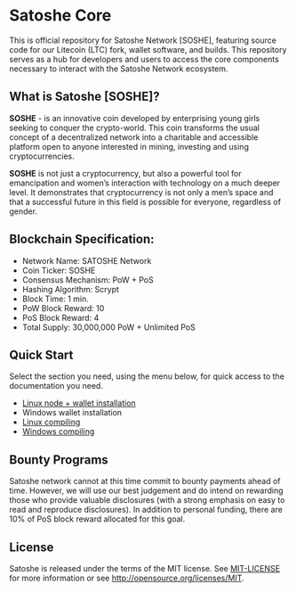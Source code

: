 # Satoshe Core
This is official repository for Satoshe Network [SOSHE], featuring source code for our Litecoin (LTC) fork, wallet software, and builds. This repository serves as a hub for developers and users to access the core components necessary to interact with the Satoshe Network ecosystem. 

## What is Satoshe [SOSHE]?
**SOSHE** - is an innovative coin developed by enterprising young girls seeking to conquer the crypto-world. This coin transforms the usual concept of a decentralized network into a charitable and accessible platform open to anyone interested in mining, investing and using cryptocurrencies.

**SOSHE** is not just a cryptocurrency, but also a powerful tool for emancipation and women’s interaction with technology on a much deeper level. It demonstrates that cryptocurrency is not only a men’s space and that a successful future in this field is possible for everyone, regardless of gender.

## Blockchain Specification:

- Network Name: SATOSHE Network
- Coin Ticker: SOSHE
- Consensus Mechanism: PoW + PoS
- Hashing Algorithm: Scrypt
- Block Time: 1 min.
- PoW Block Reward: 10
- PoS Block Reward: 4
- Total Supply: 30,000,000 PoW + Unlimited PoS

## Quick Start

Select the section you need, using the menu below, for quick access to the documentation you need. 

- [Linux node + wallet installation](/install-node-linux.md)
- Windows wallet installation
- [Linux compiling](/compile-source-linux.md)
- [Windows compiling](/compile-source-linux.md)

## Bounty Programs

Satoshe network cannot at this time commit to bounty payments ahead of time. However, we will use our best judgement and do intend on rewarding those who provide valuable disclosures (with a strong emphasis on easy to read and reproduce disclosures).
In addition to personal funding, there are 10% of PoS block reward allocated for this goal.

## License
Satoshe is released under the terms of the MIT license. See [MIT-LICENSE](/MIT-LICENSE) for more information or see http://opensource.org/licenses/MIT.
